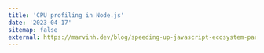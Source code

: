 ```yaml
---
title: 'CPU profiling in Node.js'
date: '2023-04-17'
sitemap: false
external: https://marvinh.dev/blog/speeding-up-javascript-ecosystem-part-4/
---
```

